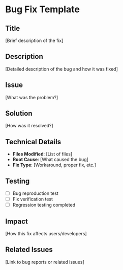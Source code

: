 # Bug Fix Template

## Title
[Brief description of the fix]

## Description
[Detailed description of the bug and how it was fixed]

## Issue
[What was the problem?]

## Solution
[How was it resolved?]

## Technical Details
- **Files Modified**: [List of files]
- **Root Cause**: [What caused the bug]
- **Fix Type**: [Workaround, proper fix, etc.]

## Testing
- [ ] Bug reproduction test
- [ ] Fix verification test
- [ ] Regression testing completed

## Impact
[How this fix affects users/developers]

## Related Issues
[Link to bug reports or related issues] 